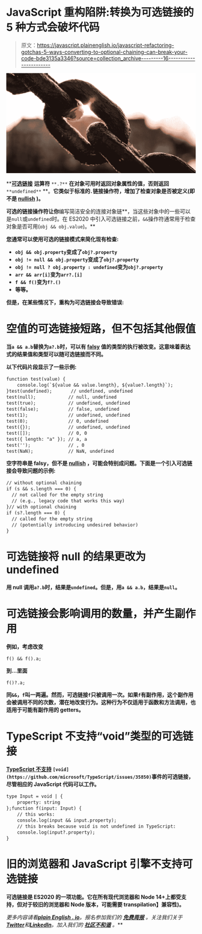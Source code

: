 # JavaScript 重构陷阱:转换为可选链接的 5 种方式会破坏代码

> 原文：<https://javascript.plainenglish.io/javascript-refactoring-gotchas-5-ways-converting-to-optional-chaining-can-break-your-code-bde3135a3346?source=collection_archive---------16----------------------->

![](img/614d5b434f6beacd4ff9c25f1feb42c0.png)

**[**可选链接**](https://developer.mozilla.org/en-US/docs/Web/JavaScript/Reference/Operators/Optional_chaining) **运算符** `**.?**` **在对象可用时返回对象属性的值，否则返回** `**undefined**` **。**它类似于标准的`.`链接操作符，增加了检查对象是否被定义(即不是 [nullish](https://developer.mozilla.org/en-US/docs/Glossary/Nullish) )。**

**可选的链接操作符让你**编写简洁安全的连接对象链**，当这些对象中的一些可以是`null`或`undefined`时。在 ES2020 中引入可选链接之前，`&&`操作符通常用于检查对象是否可用(`obj && obj.value`)。**

**您通常可以使用可选的链接模式来简化现有检查:**

*   **`obj && obj.property`变成了`obj?.property`**
*   **`obj != null && obj.property`变成了`obj?.property`**
*   **`obj != null ? obj.property : undefined`变为`obj?.property`**
*   **`arr && arr[i]`变为`arr?.[i]`**
*   **`f && f()`变为`f?.()`**
*   **等等。**

**但是，在某些情况下，重构为可选链接会导致错误:**

# **空值的可选链接短路，但不包括其他假值**

**当`a && a.b`替换为`a?.b`时，可以有 [falsy](https://developer.mozilla.org/en-US/docs/Glossary/Falsy) 值的类型的执行被改变。这意味着表达式的结果值和类型可以随可选链接而不同。**

**以下代码片段显示了一些示例:**

```
function test(value) {
    console.log(`${value && value.length}, ${value?.length}`);
}test(undefined);       // undefined, undefined
test(null);            // null, undefined
test(true);            // undefined, undefined
test(false);           // false, undefined
test(1);               // undefined, undefined
test(0);               // 0, undefined
test({});              // undefined, undefined
test([]);              // 0, 0
test({ length: "a" }); // a, a
test('');              // , 0
test(NaN);             // NaN, undefined
```

**空字符串是 falsy，但不是 [nullish](https://developer.mozilla.org/en-US/docs/Glossary/Nullish) ，可能会特别成问题。下面是一个引入可选链接会导致问题的示例:**

```
// without optional chaining
if (s && s.length === 0) {
  // not called for the empty string 
  // (e.g., legacy code that works this way)
}// with optional chaining
if (s?.length === 0) {
  // called for the empty string 
  // (potentially introducing undesired behavior)
}
```

# **可选链接将 null 的结果更改为 undefined**

**用 null 调用`a?.b`时，结果是`undefined`。但是，用`a && a.b`，结果是`null`。**

# **可选链接会影响调用的数量，并产生副作用**

**例如，考虑改变**

```
f() && f().a;
```

**到…里面**

```
f()?.a;
```

**同`&&`，`f`叫一两遍。然而，可选链接`f`只被调用一次。如果`f`有副作用，这个副作用会被调用不同的次数，潜在地改变行为。这种行为不仅适用于函数和方法调用，也适用于可能有副作用的 getters。**

# **TypeScript 不支持“void”类型的可选链接**

**[TypeScript 不支持](https://github.com/microsoft/TypeScript/issues/35850) `[void](https://github.com/microsoft/TypeScript/issues/35850)`事件的可选链接，尽管相应的 JavaScript 代码可以工作。**

```
type Input = void | {
    property: string
};function f(input: Input) {
    // this works:
    console.log(input && input.property);
    // this breaks because void is not undefined in TypeScript:
    console.log(input?.property);
}
```

# **旧的浏览器和 JavaScript 引擎不支持可选链接**

**可选链接是 ES2020 的一项功能。它在所有现代浏览器和 Node 14+上都受支持，但对于较旧的浏览器和 Node 版本，可能需要 transpilation】兼容性)。**

***更多内容请看*[***plain English . io***](https://plainenglish.io/)*。报名参加我们的* [***免费周报***](http://newsletter.plainenglish.io/) *。关注我们关于*[***Twitter***](https://twitter.com/inPlainEngHQ)*和*[***LinkedIn***](https://www.linkedin.com/company/inplainenglish/)*。加入我们的* [***社区不和谐***](https://discord.gg/GtDtUAvyhW) *。***
